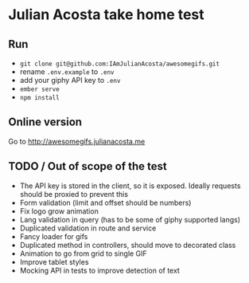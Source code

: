 # Julian Acosta take home test

## Run
- `git clone git@github.com:IAmJulianAcosta/awesomegifs.git`
- rename `.env.example` to `.env`
- add your giphy API key to `.env`
- `ember serve` 
- `npm install` 

## Online version
Go to http://awesomegifs.julianacosta.me

## TODO / Out of scope of the test
- The API key is stored in the client, so it is exposed. Ideally requests should be proxied to prevent this
- Form validation (limit and offset should be numbers)
- Fix logo grow animation
- Lang validation in query (has to be some of giphy supported langs)
- Duplicated validation in route and service
- Fancy loader for gifs
- Duplicated method in controllers, should move to decorated class
- Animation to go from grid to single GIF
- Improve tablet styles
- Mocking API in tests to improve detection of text
